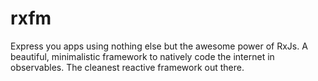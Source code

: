 # rxfm

Express you apps using nothing else but the awesome power of RxJs. A beautiful, minimalistic framework to natively code the internet in observables. The cleanest reactive framework out there.
